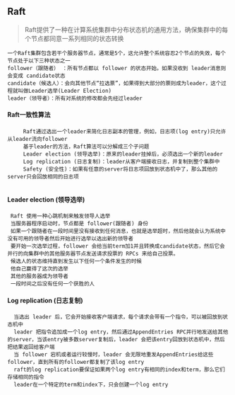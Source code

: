 ## Raft

> Raft提供了一种在计算系统集群中分布状态机的通用方法，确保集群中的每个节点都同意一系列相同的状态转换

```$xslt
一个Raft集群包含若干个服务器节点，通常是5个，这允许整个系统容忍2个节点的失效，每个节点处于以下三种状态之一
follower（跟随者） ：所有节点都以 follower 的状态开始。如果没收到 leader消息则会变成 candidate状态
candidate（候选人）：会向其他节点“拉选票”，如果得到大部分的票则成为leader，这个过程就叫做Leader选举(Leader Election)
leader（领导者）：所有对系统的修改都会先经过leader
```

####  Raft一致性算法
```$xslt
     Raft通过选出一个leader来简化日志副本的管理，例如，日志项(log entry)只允许从leader流向follower
     基于leader的方法，Raft算法可以分解成三个子问题
     Leader election (领导选举)：原来的leader挂掉后，必须选出一个新的leader
     Log replication (日志复制)：leader从客户端接收日志，并复制到整个集群中
     Safety (安全性)：如果有任意的server将日志项回放到状态机中了，那么其他的server只会回放相同的日志项
  
```   
    
#### Leader election (领导选举)
     Raft 使用一种心跳机制来触发领导人选举
     当服务器程序启动时，节点都是 follower(跟随者) 身份
     如果一个跟随者在一段时间里没有接收到任何消息，也就是选举超时，然后他就会认为系统中没有可用的领导者然后开始进行选举以选出新的领导者
     要开始一次选举过程，follower 会给当前term加1并且转换成candidate状态，然后它会并行的向集群中的其他服务器节点发送请求投票的 RPCs 来给自己投票。
     候选人的状态维持直到发生以下任何一个条件发生的时候
     他自己赢得了这次的选举
     其他的服务器成为领导者
     一段时间之后没有任何一个获胜的人
     
     
 #### Log replication (日志复制)
      当选出 leader 后，它会开始接收客户端请求，每个请求会带有一个指令，可以被回放到状态机中
      leader 把指令追加成一个log entry，然后通过AppendEntries RPC并行地发送给其他的server，当该entry被多数server复制后，leader 会把该entry回放到状态机中，然后把结果返回给客户端
      当 follower 宕机或者运行较慢时，leader 会无限地重发AppendEntries给这些follower，直到所有的follower都复制了该log entry
      raft的log replication要保证如果两个log entry有相同的index和term，那么它们存储相同的指令
      leader在一个特定的term和index下，只会创建一个log entry